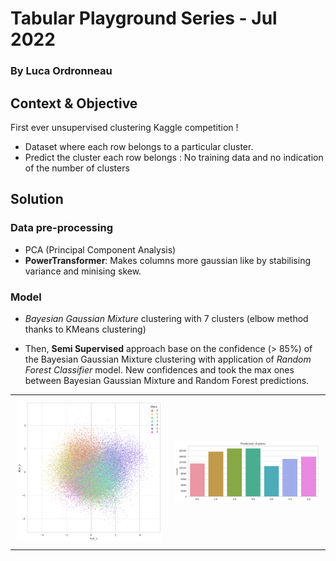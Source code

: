 # Tabular Playground Series - Jul 2022
### By Luca Ordronneau

## Context & Objective

First ever unsupervised clustering Kaggle competition !

- Dataset where each row belongs to a particular cluster. 
- Predict the cluster each row belongs : No training data and no indication of the number of clusters

## Solution

### Data pre-processing
- PCA (Principal Component Analysis) 
- **PowerTransformer**: Makes columns more gaussian like by stabilising variance and minising skew.
### Model
- *Bayesian Gaussian Mixture* clustering with 7 clusters (elbow method thanks to KMeans clustering)

- Then, **Semi Supervised** approach base on the confidence (> 85%) of the Bayesian Gaussian Mixture clustering with application of *Random Forest Classifier* model. New confidences and took the max ones between Bayesian Gaussian Mixture and Random Forest predictions.

<div id="image-table">
    <table>
	    <tr>
    	    <td style="padding:10px">
        	    <img src="images/PCA.png" width="500"/>
      	    </td>
            <td style="padding:10px">
            	<img src="images/repartitions.png" width="500"/>
            </td>
        </tr>
    </table>
</div>